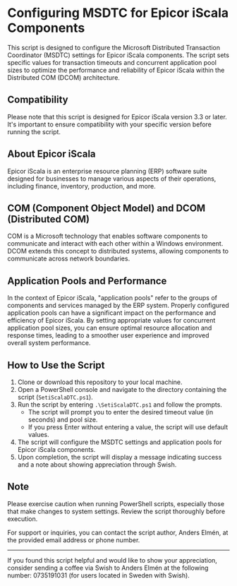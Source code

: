 # Configuring MSDTC for Epicor iScala Components

This script is designed to configure the Microsoft Distributed Transaction Coordinator (MSDTC) settings for Epicor iScala components. The script sets specific values for transaction timeouts and concurrent application pool sizes to optimize the performance and reliability of Epicor iScala within the Distributed COM (DCOM) architecture.

## Compatibility

Please note that this script is designed for Epicor iScala version 3.3 or later. It's important to ensure compatibility with your specific version before running the script.

## About Epicor iScala

Epicor iScala is an enterprise resource planning (ERP) software suite designed for businesses to manage various aspects of their operations, including finance, inventory, production, and more.

## COM (Component Object Model) and DCOM (Distributed COM)

COM is a Microsoft technology that enables software components to communicate and interact with each other within a Windows environment. DCOM extends this concept to distributed systems, allowing components to communicate across network boundaries.

## Application Pools and Performance

In the context of Epicor iScala, "application pools" refer to the groups of components and services managed by the ERP system. Properly configured application pools can have a significant impact on the performance and efficiency of Epicor iScala. By setting appropriate values for concurrent application pool sizes, you can ensure optimal resource allocation and response times, leading to a smoother user experience and improved overall system performance.

## How to Use the Script

1. Clone or download this repository to your local machine.
2. Open a PowerShell console and navigate to the directory containing the script (`SetiScalaDTC.ps1`).
3. Run the script by entering `.\SetiScalaDTC.ps1` and follow the prompts.
   - The script will prompt you to enter the desired timeout value (in seconds) and pool size.
   - If you press Enter without entering a value, the script will use default values.
4. The script will configure the MSDTC settings and application pools for Epicor iScala components.
5. Upon completion, the script will display a message indicating success and a note about showing appreciation through Swish.

## Note

Please exercise caution when running PowerShell scripts, especially those that make changes to system settings. Review the script thoroughly before execution.

For support or inquiries, you can contact the script author, Anders Elmén, at the provided email address or phone number.

---

If you found this script helpful and would like to show your appreciation, consider sending a coffee via Swish to Anders Elmén at the following number: 0735191031 (for users located in Sweden with Swish).
